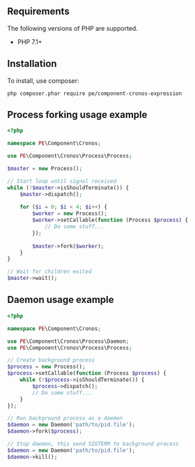 ## Requirements

The following versions of PHP are supported.

* PHP 7.1+

## Installation

To install, use composer:

```
php composer.phar require pe/component-cronos-expression
```

## Process forking usage example

```php
<?php

namespace PE\Component\Cronos;

use PE\Component\Cronos\Process\Process;

$master = new Process();

// Start loop until signal received
while (!$master->isShouldTerminate()) {
    $master->dispatch();
    
    for ($i = 0; $i < 4; $i++) {
        $worker = new Process();
        $worker->setCallable(function (Process $process) {
            // Do some stuff...
        });
        
        $master->fork($worker);
    }
}

// Wait for children exited
$master->wait();
```

## Daemon usage example

```php
<?php

namespace PE\Component\Cronos;

use PE\Component\Cronos\Process\Daemon;
use PE\Component\Cronos\Process\Process;

// Create background process
$process = new Process();
$process->setCallable(function (Process $process) {
    while (!$process->isShouldTerminate()) {
        $process->dispatch();
        // Do some stuff...
    }
});

// Run background process as a daemon
$daemon = new Daemon('path/to/pid.file');
$daemon->fork($process);

// Stop daemon, this send SIGTERM to background process
$daemon = new Daemon('path/to/pid.file');
$daemon->kill();
```
